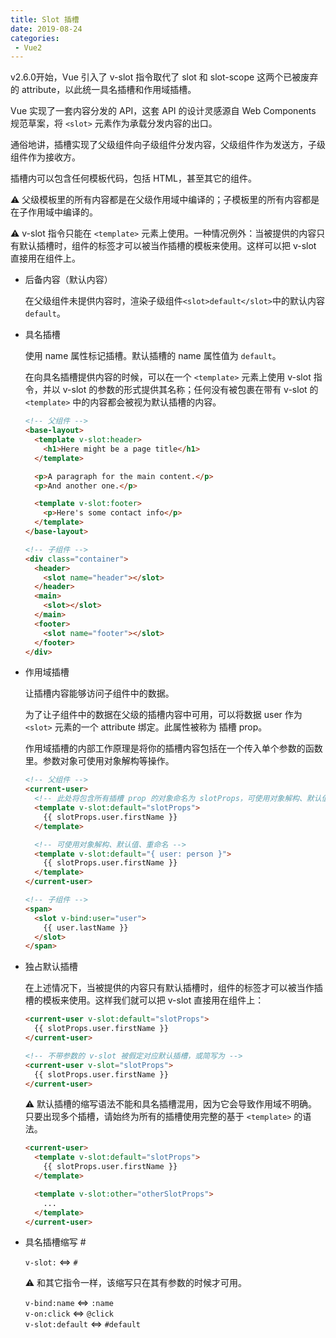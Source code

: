 ```yaml
---
title: Slot 插槽
date: 2019-08-24
categories:
 - Vue2
---
```


<!-- more -->



v2.6.0开始，Vue 引入了 v-slot 指令取代了 slot 和 slot-scope 这两个已被废弃的 attribute，以此统一具名插槽和作用域插槽。

Vue 实现了一套内容分发的 API，这套 API 的设计灵感源自 Web Components 规范草案，将 `<slot>` 元素作为承载分发内容的出口。

通俗地讲，插槽实现了父级组件向子级组件分发内容，父级组件作为发送方，子级组件作为接收方。

插槽内可以包含任何模板代码，包括 HTML，甚至其它的组件。

⚠️ 父级模板里的所有内容都是在父级作用域中编译的；子模板里的所有内容都是在子作用域中编译的。

⚠️ v-slot 指令只能在 `<template>` 元素上使用。一种情况例外：当被提供的内容只有默认插槽时，组件的标签才可以被当作插槽的模板来使用。这样可以把 v-slot 直接用在组件上。



- 后备内容（默认内容）

  在父级组件未提供内容时，渲染子级组件`<slot>default</slot>`中的默认内容 `default`。

- 具名插槽

  使用 name 属性标记插槽。默认插槽的 name 属性值为 `default`。

  在向具名插槽提供内容的时候，可以在一个 `<template>` 元素上使用 v-slot 指令，并以 v-slot 的参数的形式提供其名称；任何没有被包裹在带有 v-slot 的 `<template>` 中的内容都会被视为默认插槽的内容。

  ```html
  <!-- 父组件 -->
  <base-layout>
    <template v-slot:header>
      <h1>Here might be a page title</h1>
    </template>

    <p>A paragraph for the main content.</p>
    <p>And another one.</p>

    <template v-slot:footer>
      <p>Here's some contact info</p>
    </template>
  </base-layout>

  <!-- 子组件 -->
  <div class="container">
    <header>
      <slot name="header"></slot>
    </header>
    <main>
      <slot></slot>
    </main>
    <footer>
      <slot name="footer"></slot>
    </footer>
  </div>
  ```

- 作用域插槽

  让插槽内容能够访问子组件中的数据。

  为了让子组件中的数据在父级的插槽内容中可用，可以将数据 user 作为 `<slot>` 元素的一个 attribute 绑定。此属性被称为 插槽 prop。

  作用域插槽的内部工作原理是将你的插槽内容包括在一个传入单个参数的函数里。参数对象可使用对象解构等操作。

  ```html
  <!-- 父组件 -->
  <current-user>
    <!-- 此处将包含所有插槽 prop 的对象命名为 slotProps，可使用对象解构、默认值、重命名 -->
    <template v-slot:default="slotProps">
      {{ slotProps.user.firstName }}
    </template>

    <!-- 可使用对象解构、默认值、重命名 -->
    <template v-slot:default="{ user: person }">
      {{ slotProps.user.firstName }}
    </template>
  </current-user>

  <!-- 子组件 -->
  <span>
    <slot v-bind:user="user">
      {{ user.lastName }}
    </slot>
  </span>
  ```

- 独占默认插槽

  在上述情况下，当被提供的内容只有默认插槽时，组件的标签才可以被当作插槽的模板来使用。这样我们就可以把 v-slot 直接用在组件上：

  ```html
  <current-user v-slot:default="slotProps">
    {{ slotProps.user.firstName }}
  </current-user>

  <!-- 不带参数的 v-slot 被假定对应默认插槽，或简写为 -->
  <current-user v-slot="slotProps">
    {{ slotProps.user.firstName }}
  </current-user>
  ```

  ⚠️ 默认插槽的缩写语法不能和具名插槽混用，因为它会导致作用域不明确。只要出现多个插槽，请始终为所有的插槽使用完整的基于 `<template>` 的语法。

  ```html
  <current-user>
    <template v-slot:default="slotProps">
      {{ slotProps.user.firstName }}
    </template>

    <template v-slot:other="otherSlotProps">
      ...
    </template>
  </current-user>
  ```

- 具名插槽缩写 #

  `v-slot:` <=> `#`

  ⚠️ 和其它指令一样，该缩写只在其有参数的时候才可用。

  `v-bind:name` <=> `:name`  
  `v-on:click` <=> `@click`  
  `v-slot:default` <=> `#default`  


